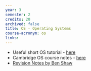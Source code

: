 ```yaml
---
year: 3
semester: 2
credits: 20
archived: false
title: OS - Operating Systems
course-acronym: os
links:
---
```


- Useful short OS tutorial - [here](http://www.tutorialspoint.com/operating_system/index.htm)
- Cambridge OS course notes - [here](http://www.cl.cam.ac.uk/teaching/1011/OpSystems/os1a-slides.pdf)
- [Revision Notes by Ben Shaw](https://github.com/benshaaw/revision/tree/master/OS)
